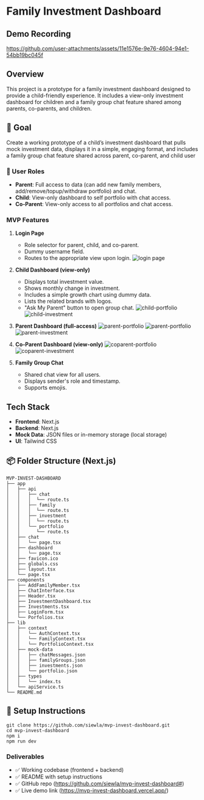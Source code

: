 # Family Investment Dashboard

## Demo Recording

https://github.com/user-attachments/assets/11e1576e-9e76-4604-94e1-54bb19bc045f

## Overview

This project is a prototype for a family investment dashboard designed to provide a child-friendly experience. It includes a view-only investment dashboard for children and a family group chat feature shared among parents, co-parents, and children.

## 🎯 Goal

Create a working prototype of a child’s investment dashboard that pulls mock investment data, displays it in a simple, engaging format, and includes a family group chat feature shared across parent, co-parent, and child user

### 👥 User Roles

- **Parent**: Full access to data (can add new family members, add/remove/topup/withdraw portfolio) and chat.
- **Child**: View-only dashboard to self portfolio with chat access.
- **Co-Parent**: View-only access to all portfolios and chat access.

### MVP Features

1. **Login Page**

   - Role selector for parent, child, and co-parent.
   - Dummy username field.
   - Routes to the appropriate view upon login.
     ![login page](./images/login.png)

2. **Child Dashboard (view-only)**

   - Displays total investment value.
   - Shows monthly change in investment.
   - Includes a simple growth chart using dummy data.
   - Lists the related brands with logos.
   - "Ask My Parent" button to open group chat.
     ![child-portfolio](./images/child-portfolio.png)
     ![child-investment](./images/child-investment.png)

3. **Parent Dashboard (full-access)**
   ![parent-portfolio](./images/parent-manage-portfolio.png)
   ![parent-portfolio](./images/parent-add-portfolio.png)
   ![parent-investment](./images/parent-investment.png)

4. **Co-Parent Dashboard (view-only)**
   ![coparent-portfolio](./images/coparent-portfolio.png)
   ![coparent-investment](./images/coparent-investment.png)

5. **Family Group Chat**
   - Shared chat view for all users.
   - Displays sender's role and timestamp.
   - Supports emojis.

## Tech Stack

- **Frontend**: Next.js
- **Backend**: Next.js
- **Mock Data**: JSON files or in-memory storage (local storage)
- **UI**: Tailwind CSS

## 📦 Folder Structure (Next.js)

```
MVP-INVEST-DASHBOARD
├── app
│   ├── api
│   │   ├── chat
│   │   │  └── route.ts
│   │   ├── family
│   │   │  └── route.ts
│   │   ├── investment
│   │   │  └── route.ts
│   │   └── portfolio
│   │      └── route.ts
│   ├── chat
│   │   └── page.tsx
│   ├── dashboard
│   │   └── page.tsx
│   ├── favicon.ico
│   ├── globals.css
│   ├── layout.tsx
│   └── page.tsx
├── components
│   ├── AddFamilyMember.tsx
│   ├── ChatInterface.tsx
│   ├── Header.tsx
│   ├── InvestmentDashboard.tsx
│   ├── Investments.tsx
│   ├── LoginForm.tsx
│   └── Porfolios.tsx
├── lib
│   ├── context
│   │   └── AuthContext.tsx
│   │   └── FamilyContext.tsx
│   │   └── PortfolioContext.tsx
│   ├── mock-data
│   │   ├── chatMessages.json
│   │   ├── familyGroups.json
│   │   ├── investments.json
│   │   └── portfolio.json
│   ├── types
│   │   └── index.ts
│   └── apiService.ts
└── README.md
```

## 🚀 Setup Instructions

```
git clone https://github.com/siewla/mvp-invest-dashboard.git
cd mvp-invest-dashboard
npm i
npm run dev
```

### Deliverables

- ✅ Working codebase (frontend + backend)
- ✅ README with setup instructions
- ✅ GitHub repo (https://github.com/siewla/mvp-invest-dashboard#)
- ✅ Live demo link (https://mvp-invest-dashboard.vercel.app/)
